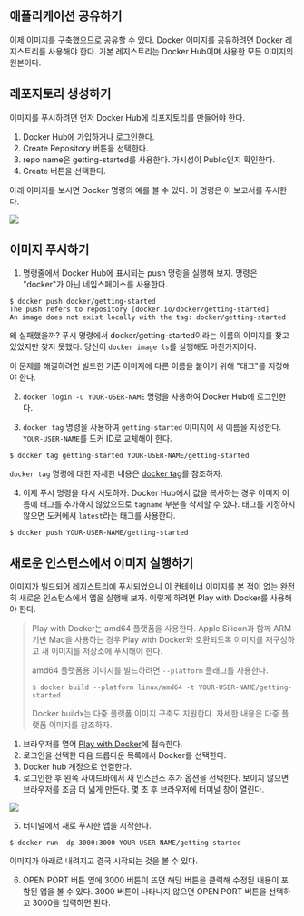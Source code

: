 ## 애플리케이션 공유하기

이제 이미지를 구축했으므로 공유할 수 있다. Docker 이미지를 공유하려면 Docker 레지스트리를 사용해야 한다. 기본 레지스트리는 Docker Hub이며 사용한 모든 이미지의 원본이다.

## 레포지토리 생성하기

이미지를 푸시하려면 먼저 Docker Hub에 리포지토리를 만들어야 한다.

1. Docker Hub에 가입하거나 로그인한다.
2. Create Repository 버튼을 선택한다.
3. repo name은 getting-started를 사용한다. 가시성이 Public인지 확인한다.
4. Create 버튼을 선택한다.

아래 이미지를 보시면 Docker 명령의 예를 볼 수 있다. 이 명령은 이 보고서를 푸시한다.

![](https://docs.docker.com/get-started/images/push-command.png)

## 이미지 푸시하기

1. 명령줄에서 Docker Hub에 표시되는 push 명령을 실행해 보자. 명령은 "docker"가 아닌 네임스페이스를 사용한다.

```
$ docker push docker/getting-started
The push refers to repository [docker.io/docker/getting-started]
An image does not exist locally with the tag: docker/getting-started
```

왜 실패했을까? 푸시 명령에서 docker/getting-started이라는 이름의 이미지를 찾고 있었지만 찾지 못했다. 당신이 `docker image ls`를 실행해도 마찬가지이다.

이 문제를 해결하려면 빌드한 기존 이미지에 다른 이름을 붙이기 위해 "태그"를 지정해야 한다.

2. `docker login -u YOUR-USER-NAME` 명령을 사용하여 Docker Hub에 로그인한다.

3. `docker tag` 명령을 사용하여 `getting-started` 이미지에 새 이름을 지정한다. `YOUR-USER-NAME`를 도커 ID로 교체해야 한다.

```
$ docker tag getting-started YOUR-USER-NAME/getting-started
```

`docker tag` 명령에 대한 자세한 내용은 [docker tag](https://docs.docker.com/engine/reference/commandline/tag/)를 참조하자.

4. 이제 푸시 명령을 다시 시도하자. Docker Hub에서 값을 복사하는 경우 이미지 이름에 태그를 추가하지 않았으므로 `tagname` 부분을 삭제할 수 있다. 태그를 지정하지 않으면 도커에서 `latest`라는 태그를 사용한다.

```
$ docker push YOUR-USER-NAME/getting-started
```

## 새로운 인스턴스에서 이미지 실행하기

이미지가 빌드되어 레지스트리에 푸시되었으니 이 컨테이너 이미지를 본 적이 없는 완전히 새로운 인스턴스에서 앱을 실행해 보자. 이렇게 하려면 Play with Docker를 사용해야 한다.

> Play with Docker는 amd64 플랫폼을 사용한다. Apple Silicon과 함께 ARM 기반 Mac을 사용하는 경우 Play with Docker와 호환되도록 이미지를 재구성하고 새 이미지를 저장소에 푸시해야 한다.
>
> amd64 플랫폼용 이미지를 빌드하려면 `--platform` 플래그를 사용한다.
>
> ```
> $ docker build --platform linux/amd64 -t YOUR-USER-NAME/getting-started .
> ```
>
> Docker buildx는 다중 플랫폼 이미지 구축도 지원한다. 자세한 내용은 다중 플랫폼 이미지를 참조하자.

1. 브라우저를 열어 [Play with Docker](https://labs.play-with-docker.com/)에 접속한다.
2. 로그인을 선택한 다음 드롭다운 목록에서 Docker를 선택한다.
3. Docker hub 계정으로 연결한다.
4. 로그인한 후 왼쪽 사이드바에서 새 인스턴스 추가 옵션을 선택한다. 보이지 않으면 브라우저를 조금 더 넓게 만든다. 몇 초 후 브라우저에 터미널 창이 열린다.

![](https://docs.docker.com/get-started/images/pwd-add-new-instance.png)

5. 터미널에서 새로 푸시한 앱을 시작한다.

```
$ docker run -dp 3000:3000 YOUR-USER-NAME/getting-started
```

이미지가 아래로 내려지고 결국 시작되는 것을 볼 수 있다.

6. OPEN PORT 버튼 옆에 3000 버튼이 뜨면 해당 버튼을 클릭해 수정된 내용이 포함된 앱을 볼 수 있다. 3000 버튼이 나타나지 않으면 OPEN PORT 버튼을 선택하고 3000을 입력하면 된다.